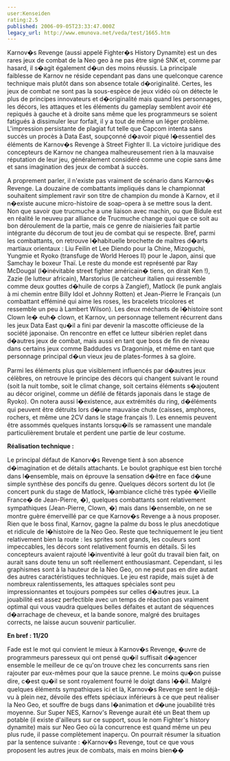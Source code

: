 ```yaml
---
user:Kenseiden
rating:2.5
published: 2006-09-05T23:33:47.000Z
legacy_url: http://www.emunova.net/veda/test/1665.htm
---
```

Karnov�s Revenge (aussi appelé Fighter�s History Dynamite) est un des rares jeux de combat de la Neo geo à ne pas être signé SNK et, comme par hasard, il s�agit également d�un des moins réussis. La principale faiblesse de Karnov ne réside cependant pas dans une quelconque carence technique mais plutôt dans son absence totale d�originalité. Certes, les jeux de combat ne sont pas la sous-espèce de jeux vidéo où on détecte le plus de principes innovateurs et d�originalité mais quand les personnages, les décors, les attaques et les éléments du gameplay semblent avoir été repiqués à gauche et à droite sans même que les programmeurs se soient fatigués à dissimuler leur forfait, il y a tout de même un léger problème. L'impression persistante de plagiat fut telle que Capcom intenta sans succès un procès à Data East, soupçonné d�avoir piqué l�essentiel des éléments de Karnov�s Revenge à Street Fighter II. La victoire juridique des concepteurs de Karnov ne changea malheureusement rien à la mauvaise réputation de leur jeu, généralement considéré comme une copie sans âme et sans imagination des jeux de combat à succès.  

  

A proprement parler, il n'existe pas vraiment de scénario dans Karnov�s Revenge. La douzaine de combattants impliqués dans le championnat souhaitent simplement ravir son titre de champion du monde à Karnov, et il n�existe aucune micro-histoire de soap-opera à se mettre sous la dent. Non que savoir que trucmuche a une liaison avec machin, ou que Bidule est en réalité le neuveu par alliance de Trucmuche change quoi que ce soit au bon déroulement de la partie, mais ce genre de niaisieries fait partie intégrante du décorum de tout jeu de combat qui se respecte. Bref, parmi les combattants, on retrouve l�habituelle brochette de maîtres d�arts martiaux orientaux : Liu Feilin et Lee Diendo pour la Chine, Mizoguchi, Yungmie et Ryoko (transfuge de World Heroes II) pour le Japon, ainsi que Samchay le boxeur Thaï. Le reste du monde est représenté par Ray McDougal (l�inévitable street fighter américain� tiens, on dirait Ken !), Zazie (le lutteur africain), Marstorius (le catcheur italien qui ressemble comme deux gouttes d�huile de corps à Zangief), Matlock (le punk anglais à mi chemin entre Billy Idol et Johnny Rotten) et Jean-Pierre le Français (un combattant efféminé qui aime les roses, les bracelets tricolores et ressemble un peu à Lambert Wilson). Les deux méchants de l�histoire sont Clown le� euh� clown, et Karnov, un personnage tellement récurrent dans les jeux Data East qu�il a fini par devenir la mascotte officieuse de la société japonaise. On rencontre en effet ce lutteur sibérien replet dans d�autres jeux de combat, mais aussi en tant que boss de fin de niveau dans certains jeux comme Baddudes vs Dragoninja, et même en tant que personnage principal d�un vieux jeu de plates-formes à sa gloire.  

  

Parmi les éléments plus que visiblement influencés par d�autres jeux célèbres, on retrouve le principe des décors qui changent suivant le round (soit la nuit tombe, soit le climat change, soit certains éléments s�ajoutent au décor originel, comme un défilé de fêtards japonais dans le stage de Ryoko). On notera aussi l�existence, aux extrémités du ring, d�éléments qui peuvent être détruits lors d�une mauvaise chute (caisses, amphores, rochers, et même une 2CV dans le stage français !). Les ennemis peuvent être assommés quelques instants lorsqu�ils se ramassent une mandale particulièrement brutale et perdent une partie de leur costume.  

  

**Réalisation technique :**  

Le principal défaut de Kanorv�s Revenge tient à son absence d�imagination et de détails attachants. Le boulot graphique est bien torché dans l�ensemble, mais on éprouve la sensation d�être en face d�une simple synthèse des poncifs du genre. Quelques décors sortent du lot (le concert punk du stage de Matlock, l�ambiance cliché très typée �Vieille France� de Jean-Pierre, �), quelques combattants sont relativement sympathiques (Jean-Pierre, Clown, �) mais dans l�ensemble, on ne se montre guère émerveillé par ce que Karnov�s Revenge a à nous proposer. Rien que le boss final, Karnov, gagne la palme du boss le plus anecdotique et ridicule de l�histoire de la Neo Geo. Reste que techniquement le jeu tient relativement bien la route : les sprites sont grands, les couleurs sont impeccables, les décors sont relativement fournis en détails. Si les concepteurs avaient rajouté l�inventivité à leur goût du travail bien fait, on aurait sans doute tenu un soft réellement enthousiasmant. Cependant, si les graphismes sont à la hauteur de la Neo Geo, on ne peut pas en dire autant des autres caractéristiques techniques. Le jeu est rapide, mais sujet à de nombreux ralentissements, les attaques spéciales sont peu impressionnantes et toujours pompées sur celles d�autres jeux. La jouabilité est assez perfectible avec un temps de réaction pas vraiment optimal qui vous vaudra quelques belles défaites et autant de séquences d�arrachage de cheveux, et la bande sonore, malgré des bruitages corrects, ne laisse aucun souvenir particulier.  

  

**En bref : 11/20**  

Fade est le mot qui convient le mieux à Karnov�s Revenge, �uvre de programmeurs paresseux qui ont pensé qu�il suffisait d�agencer ensemble le meilleur de ce qu'on trouve chez les concurrents sans rien rajouter par eux-mêmes pour que la sauce prenne. Le moins qu�on puisse dire, c�est qu�il se sont royalement fourré le doigt dans l��il. Malgré quelques éléments sympathiques ici et là, Karnov�s Revenge sent le déjà-vu à plein nez, dévoile des effets spéciaux inférieurs à ce que peut réaliser la Neo Geo, et souffre de bugs dans l�animation et d�une jouabilité très moyenne. Sur Super NES, Karnov's Revenge aurait été un Beat them up potable (il existe d'ailleurs sur ce support, sous le nom Fighter's history dynamite) mais sur Neo Geo où la concurrence est quand même un peu plus rude, il passe complètement inaperçu. On pourrait résumer la situation par la sentence suivante : �Karnov�s Revenge, tout ce que vous proposent les autres jeux de combats, mais en moins bien��
